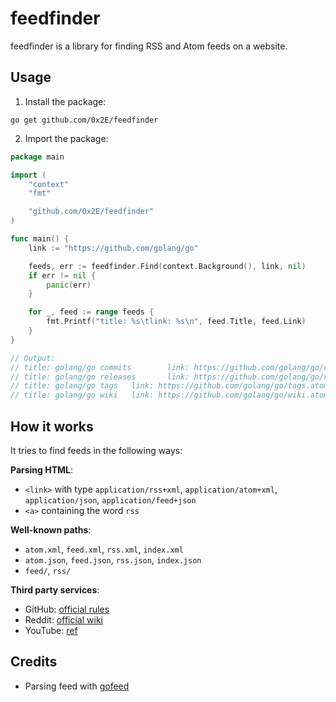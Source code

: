 # feedfinder

feedfinder is a library for finding RSS and Atom feeds on a website.

## Usage

1. Install the package:

```shell
go get github.com/0x2E/feedfinder
```

2. Import the package:

```go
package main

import (
	"context"
	"fmt"

	"github.com/0x2E/feedfinder"
)

func main() {
	link := "https://github.com/golang/go"

	feeds, err := feedfinder.Find(context.Background(), link, nil)
	if err != nil {
		panic(err)
	}

	for _, feed := range feeds {
		fmt.Printf("title: %s\tlink: %s\n", feed.Title, feed.Link)
	}
}

// Output:
// title: golang/go commits        link: https://github.com/golang/go/commits.atom
// title: golang/go releases       link: https://github.com/golang/go/releases.atom
// title: golang/go tags   link: https://github.com/golang/go/tags.atom
// title: golang/go wiki   link: https://github.com/golang/go/wiki.atom
```

## How it works

It tries to find feeds in the following ways:

**Parsing HTML**:

- `<link>` with type `application/rss+xml`, `application/atom+xml`, `application/json`, `application/feed+json`
- `<a>` containing the word `rss`

**Well-known paths**:

- `atom.xml`, `feed.xml`, `rss.xml`, `index.xml`
- `atom.json`, `feed.json`, `rss.json`, `index.json`
- `feed/`, `rss/`

**Third party services**:

- GitHub: [official rules](https://docs.github.com/en/rest/activity/feeds?apiVersion=2022-11-28)
- Reddit: [official wiki](https://www.reddit.com/wiki/rss/)
- YouTube: [ref](https://authory.com/blog/create-a-youtube-rss-feed-with-vastly-increased-limits)

## Credits

- Parsing feed with [gofeed](https://github.com/mmcdole/gofeed)
